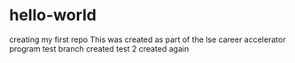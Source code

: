 # hello-world
creating my first repo
This was created as part of the lse career accelerator program
test branch created
test 2 created again
